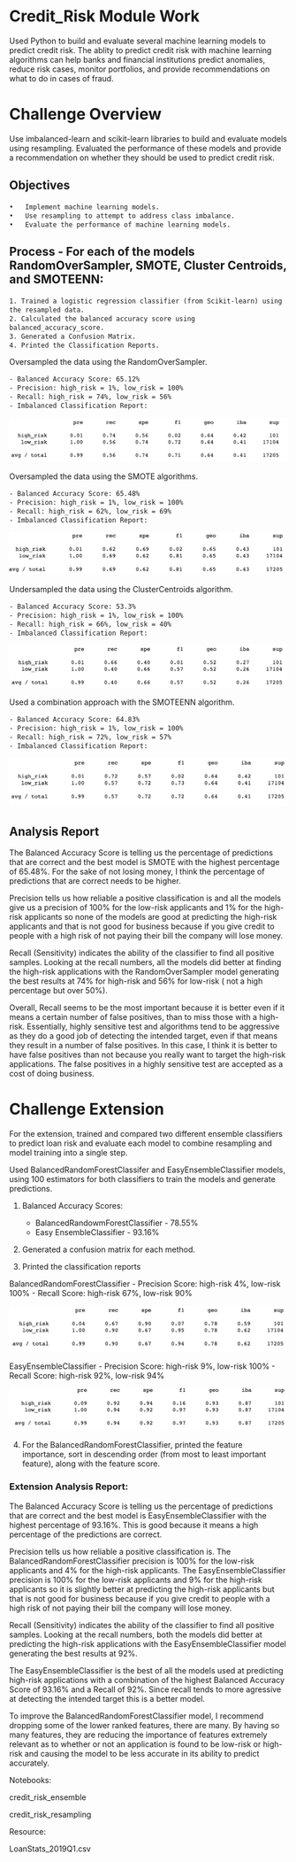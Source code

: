# Credit_Risk Module Work
Used Python to build and evaluate several machine learning models to predict credit risk. The ablity to predict credit risk with machine learning algorithms can help banks and financial institutions predict anomalies, reduce risk cases, monitor portfolios, and provide recommendations on what to do in cases of fraud.

# Challenge Overview

Use imbalanced-learn and scikit-learn libraries to build and evaluate models using resampling. Evaluated the performance of these models and provide a recommendation on whether they should be used to predict credit risk.

## Objectives

	•	Implement machine learning models.
	•	Use resampling to attempt to address class imbalance.
	•	Evaluate the performance of machine learning models.

## Process - For each of the models RandomOverSampler, SMOTE, Cluster Centroids, and SMOTEENN:

	1. Trained a logistic regression classifier (from Scikit-learn) using the resampled data.
	2. Calculated the balanced accuracy score using balanced_accuracy_score.
	3. Generated a Confusion Matrix.
	4. Printed the Classification Reports.

Oversampled the data using the RandomOverSampler.

	- Balanced Accuracy Score: 65.12%
	- Precision: high_risk = 1%, low_risk = 100%
	- Recall: high_risk = 74%, low_risk = 56%
	- Imbalanced Classification Report:
	
![alt text](https://github.com/Al-Huneidi/Credit_Risk/blob/master/ScreenShots/credit-risk-resampling/RandomOverSampler_Class_Report.png)

Oversampled the data using the SMOTE algorithms.

	- Balanced Accuracy Score: 65.48%
	- Precision: high_risk = 1%, low_risk = 100%
	- Recall: high_risk = 62%, low_risk = 69%                                                                                                                                                  
	- Imbalanced Classification Report:

![alt text](https://github.com/Al-Huneidi/Credit_Risk/blob/master/ScreenShots/credit-risk-resampling/SMOTE_Oversampling_Class_Report.png)

Undersampled the data using the ClusterCentroids algorithm.

	- Balanced Accuracy Score: 53.3%
	- Precision: high_risk = 1%, low_risk = 100%
	- Recall: high_risk = 66%, low_risk = 40%
	- Imbalanced Classification Report: 
	
![alt text](https://github.com/Al-Huneidi/Credit_Risk/blob/master/ScreenShots/credit-risk-resampling/ClusterCentroids_Class_Report.png)

Used a combination approach with the SMOTEENN algorithm.

	- Balanced Accuracy Score: 64.83%
	- Precision: high_risk = 1%, low_risk = 100%
	- Recall: high_risk = 72%, low_risk = 57%
	- Imbalanced Classification Report: 
	
![alt text](https://github.com/Al-Huneidi/Credit_Risk/blob/master/ScreenShots/credit-risk-resampling/SMOTEEN_Class_report.png)

## Analysis Report

The Balanced Accuracy Score is telling us the percentage of predictions that are correct and the best model is SMOTE with the highest percentage of 65.48%.  For the sake of not losing money, I think the percentage of predictions that are correct needs to be higher.

Precision tells us how reliable a positive classification is and all the models give us a precision of 100% for the low-risk applicants and 1% for the high-risk applicants so none of the models are good at predicting the high-risk applicants and that is not good for business because if you give credit to people with a high risk of not paying their bill the company will lose money.

Recall (Sensitivity) indicates the ability of the classifier to find all positive samples. Looking at the recall numbers, all the models did better at finding the high-risk applications with the RandomOverSampler model generating the best results at 74% for high-risk and 56% for low-risk ( not a high percentage but over 50%). 

Overall, Recall seems to be the most important because it is better even if it means a certain number of false positives, than to miss those with a high-risk. Essentially, highly sensitive test and algorithms tend to be aggressive as they do a good job of detecting the intended target, even if that means they result in a number of false positives.  In this case, I think it is better to have false positives than not because you really want to target the high-risk applications.  The false positives in a highly sensitive test are accepted as a cost of doing business.


# Challenge Extension
For the extension, trained and compared two different ensemble classifiers to predict loan risk and evaluate each model to combine resampling and model training into a single step. 

Used BalancedRandomForestClassifer and EasyEnsembleClassifier models, using 100 estimators for both classifiers to train the models and generate predictions.

1. Balanced Accuracy Scores:

	- BalancedRandowmForestClassifier - 78.55%
	- Easy EnsembleClassifier - 93.16%

2. Generated a confusion matrix for each method.

3. Printed the classification reports

BalancedRandomForestClassifier
	- Precision Score: high-risk 4%, low-risk 100%
	- Recall Score: high-risk 67%, low-risk 90%

![alt text](https://github.com/Al-Huneidi/Credit_Risk/blob/master/ScreenShots/credit-risk-ensemble/BalancedRandomForest_class_report.png)
		
EasyEnsembleClassifier
	- Precision Score: high-risk 9%, low-risk 100%
	- Recall Score: high-risk 92%, low-risk 94%

![alt text](https://github.com/Al-Huneidi/Credit_Risk/blob/master/ScreenShots/credit-risk-ensemble/EasyEnsemble_class_report.png)

4. For the BalancedRandomForestClassifier, printed the feature importance, sort in descending order (from most to least important feature), along with the feature score.

### Extension Analysis Report:

The Balanced Accuracy Score is telling us the percentage of predictions that are correct and the best model is EasyEnsembleClassifier with the highest percentage of 93.16%. This is good because it means a high percentage of the predictions are correct.

Precision tells us how reliable a positive classification is.  The BalancedRandomForestClassifier precision is 100% for the low-risk applicants and 4% for the high-risk applicants.  The EasyEnsembleClassifier  precision is 100% for the low-risk applicants and 9% for the high-risk applicants so it is slightly better at predicting the high-risk applicants but that is not good for business because if you give credit to people with a high risk of not paying their bill the company will lose money.

Recall (Sensitivity) indicates the ability of the classifier to find all positive samples. Looking at the recall numbers, both the models did better at predicting the high-risk applications with the EasyEnsembleClassifier model generating the best results at 92%.


The EasyEnsembleClassifier is the best of all the models used at predicting high-risk applications with a combination of the highest Balanced Accuracy Score of 93.16% and a Recall of 92%. Since recall tends to more agressive at detecting the intended target this is a better model.

To improve the BalancedRandomForestClassifier model, I recommend dropping some of the lower ranked features, there are many.  By having so many features, they are reducing the importance of features extremely relevant as to whether or not an application is found to be low-risk or high-risk and causing the model to be less accurate in its ability to predict accurately.


Notebooks:

credit_risk_ensemble

credit_risk_resampling


Resource:

LoanStats_2019Q1.csv

